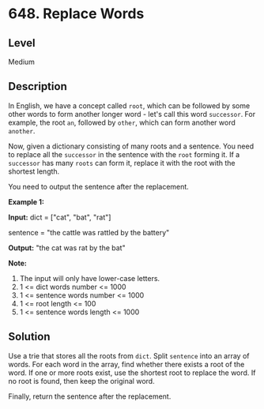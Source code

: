 # 648. Replace Words
## Level
Medium

## Description
In English, we have a concept called `root`, which can be followed by some other words to form another longer word - let's call this word `successor`. For example, the root `an`, followed by `other`, which can form another word `another`.

Now, given a dictionary consisting of many roots and a sentence. You need to replace all the `successor` in the sentence with the `root` forming it. If a `successor` has many `roots` can form it, replace it with the root with the shortest length.

You need to output the sentence after the replacement.

**Example 1:**

**Input:** dict = ["cat", "bat", "rat"]

sentence = "the cattle was rattled by the battery"

**Output:** "the cat was rat by the bat"

**Note:**

1. The input will only have lower-case letters.
2. 1 <= dict words number <= 1000
3. 1 <= sentence words number <= 1000
4. 1 <= root length <= 100
5. 1 <= sentence words length <= 1000

## Solution
Use a trie that stores all the roots from `dict`. Split `sentence` into an array of words. For each word in the array, find whether there exists a root of the word. If one or more roots exist, use the shortest root to replace the word. If no root is found, then keep the original word.

Finally, return the sentence after the replacement.
